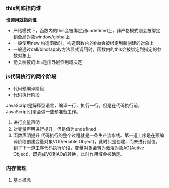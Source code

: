 ### this到底指向谁
**谁调用就指向谁**
- 严格模式下，函数内的this会被绑定到undefined上，非严格模式则会被绑定到全局对象window/global上
- 一般使用new 构造函数时，构造函数内的this会被绑定到新创建的对象上
- 一般通过call/bind/apply方法显式调用时，函数内的this会被绑定到指定的参数对象上
- 箭头函数的this是由外层作用域决定

### js代码执行的两个阶段
- 代码预编译阶段
- 代码执行阶段

JavaScript是解释型语言，编译一行，执行一行。但是在代码执行前，JavaScript引擎会做一些预准备工作。

1. 进行变量声明
2. 对变量声明进行提升，但是值为undefined
3. 函数声明提升
代码执行的整个过程就是一条生产流水线。第一道工序是在预编译阶段创建变量对象VO(Veriable Object)，此时只是创建，而未进行赋值。到了下一道工序代码执行阶段，变量对象会转为激活对象AO(Active Object)，既完成VO到AO的转换，此时作用域会被确定。

### 内存管理

1. 基本概念
 
